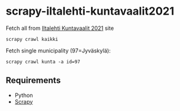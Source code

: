 # scrapy-iltalehti-kuntavaalit2021

Fetch all from [Iltalehti Kuntavaalit 2021](https://www.iltalehti.fi/kuntavaalit-2021/vaalikone) site

    scrapy crawl kaikki

Fetch single municipality (97=Jyväskylä): 

    scrapy crawl kunta -a id=97

## Requirements

* Python
* [Scrapy](https://scrapy.org/)
